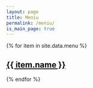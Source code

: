 ```yaml
---
layout: page
title: Meniu
permalink: /meniu/
is_main_page: true
---
```


<div class="menu">
  {% for item in site.data.menu %}
  <div class="category {{ item.id }}">
    <a href="{{ site.baseurl }}/{{ item.id }}" style="color: black;"><h2>{{ item.name }}</h2></a>
    
  </div>
  {% endfor %}
</div>
